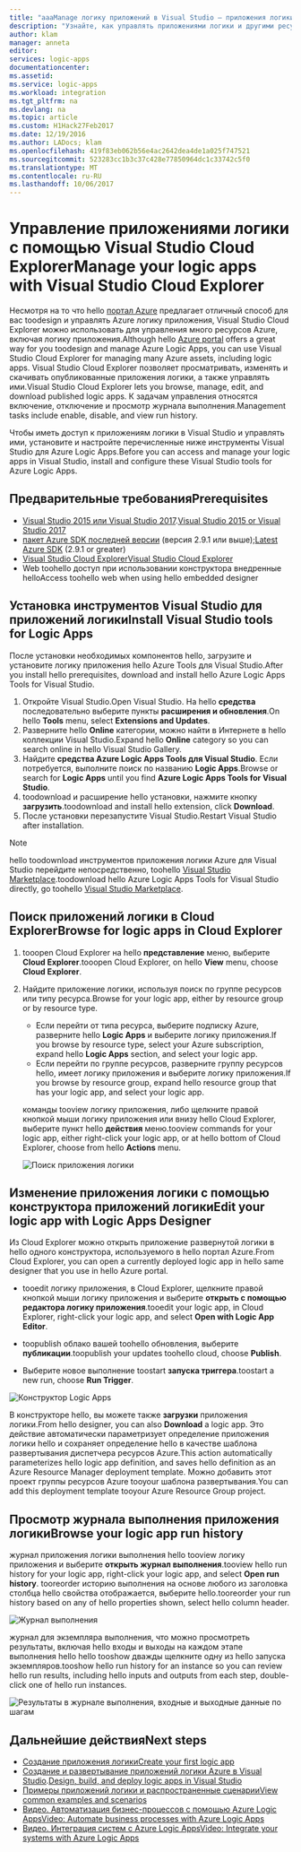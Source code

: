 ```yaml
---
title: "aaaManage логику приложений в Visual Studio — приложения логики Azure | Документы Microsoft"
description: "Узнайте, как управлять приложениями логики и другими ресурсами Azure с помощью Visual Studio с помощью Visual Studio Cloud Explorer."
author: klam
manager: anneta
editor: 
services: logic-apps
documentationcenter: 
ms.assetid: 
ms.service: logic-apps
ms.workload: integration
ms.tgt_pltfrm: na
ms.devlang: na
ms.topic: article
ms.custom: H1Hack27Feb2017
ms.date: 12/19/2016
ms.author: LADocs; klam
ms.openlocfilehash: 419f83eb062b56e4ac2642dea4de1a025f747521
ms.sourcegitcommit: 523283cc1b3c37c428e77850964dc1c33742c5f0
ms.translationtype: MT
ms.contentlocale: ru-RU
ms.lasthandoff: 10/06/2017
---
```

# <a name="manage-your-logic-apps-with-visual-studio-cloud-explorer"></a><span data-ttu-id="d683a-103">Управление приложениями логики с помощью Visual Studio Cloud Explorer</span><span class="sxs-lookup"><span data-stu-id="d683a-103">Manage your logic apps with Visual Studio Cloud Explorer</span></span>

<span data-ttu-id="d683a-104">Несмотря на то что hello [портал Azure](https://portal.azure.com/) предлагает отличный способ для вас toodesign и управлять Azure логику приложения, Visual Studio Cloud Explorer можно использовать для управления много ресурсов Azure, включая логику приложения.</span><span class="sxs-lookup"><span data-stu-id="d683a-104">Although hello [Azure portal](https://portal.azure.com/) offers a great way for you toodesign and manage Azure Logic Apps, you can use Visual Studio Cloud Explorer for managing many Azure assets, including logic apps.</span></span> <span data-ttu-id="d683a-105">Visual Studio Cloud Explorer позволяет просматривать, изменять и скачивать опубликованные приложения логики, а также управлять ими.</span><span class="sxs-lookup"><span data-stu-id="d683a-105">Visual Studio Cloud Explorer lets you browse, manage, edit, and download published logic apps.</span></span> <span data-ttu-id="d683a-106">К задачам управления относятся включение, отключение и просмотр журнала выполнения.</span><span class="sxs-lookup"><span data-stu-id="d683a-106">Management tasks include enable, disable, and view run history.</span></span> 

<span data-ttu-id="d683a-107">Чтобы иметь доступ к приложениям логики в Visual Studio и управлять ими, установите и настройте перечисленные ниже инструменты Visual Studio для Azure Logic Apps.</span><span class="sxs-lookup"><span data-stu-id="d683a-107">Before you can access and manage your logic apps in Visual Studio, install and configure these Visual Studio tools for Azure Logic Apps.</span></span> 

## <a name="prerequisites"></a><span data-ttu-id="d683a-108">Предварительные требования</span><span class="sxs-lookup"><span data-stu-id="d683a-108">Prerequisites</span></span>

* <span data-ttu-id="d683a-109">[Visual Studio 2015 или Visual Studio 2017](https://www.visualstudio.com/downloads/download-visual-studio-vs.aspx).</span><span class="sxs-lookup"><span data-stu-id="d683a-109">[Visual Studio 2015 or Visual Studio 2017](https://www.visualstudio.com/downloads/download-visual-studio-vs.aspx)</span></span>
* <span data-ttu-id="d683a-110">[пакет Azure SDK последней версии](https://azure.microsoft.com/downloads/) (версия 2.9.1 или выше);</span><span class="sxs-lookup"><span data-stu-id="d683a-110">[Latest Azure SDK](https://azure.microsoft.com/downloads/) (2.9.1 or greater)</span></span>
* [<span data-ttu-id="d683a-111">Visual Studio Cloud Explorer</span><span class="sxs-lookup"><span data-stu-id="d683a-111">Visual Studio Cloud Explorer</span></span>](https://marketplace.visualstudio.com/items?itemName=MicrosoftCloudExplorer.CloudExplorerforVisualStudio2015)
* <span data-ttu-id="d683a-112">Web toohello доступ при использовании конструктора внедренные hello</span><span class="sxs-lookup"><span data-stu-id="d683a-112">Access toohello web when using hello embedded designer</span></span>

## <a name="install-visual-studio-tools-for-logic-apps"></a><span data-ttu-id="d683a-113">Установка инструментов Visual Studio для приложений логики</span><span class="sxs-lookup"><span data-stu-id="d683a-113">Install Visual Studio tools for Logic Apps</span></span>

<span data-ttu-id="d683a-114">После установки необходимых компонентов hello, загрузите и установите логику приложения hello Azure Tools для Visual Studio.</span><span class="sxs-lookup"><span data-stu-id="d683a-114">After you install hello prerequisites, download and install hello Azure Logic Apps Tools for Visual Studio.</span></span>

1. <span data-ttu-id="d683a-115">Откройте Visual Studio.</span><span class="sxs-lookup"><span data-stu-id="d683a-115">Open Visual Studio.</span></span> <span data-ttu-id="d683a-116">На hello **средства** последовательно выберите пункты **расширения и обновления**.</span><span class="sxs-lookup"><span data-stu-id="d683a-116">On hello **Tools** menu, select **Extensions and Updates**.</span></span>
2. <span data-ttu-id="d683a-117">Разверните hello **Online** категории, можно найти в Интернете в hello коллекции Visual Studio.</span><span class="sxs-lookup"><span data-stu-id="d683a-117">Expand hello **Online** category so you can search online in hello Visual Studio Gallery.</span></span>
3. <span data-ttu-id="d683a-118">Найдите **средства Azure Logic Apps Tools для Visual Studio**. Если потребуется, выполните поиск по названию **Logic Apps**.</span><span class="sxs-lookup"><span data-stu-id="d683a-118">Browse or search for **Logic Apps** until you find **Azure Logic Apps Tools for Visual Studio**.</span></span>
4. <span data-ttu-id="d683a-119">toodownload и расширение hello установки, нажмите кнопку **загрузить**.</span><span class="sxs-lookup"><span data-stu-id="d683a-119">toodownload and install hello extension, click **Download**.</span></span>
5. <span data-ttu-id="d683a-120">После установки перезапустите Visual Studio.</span><span class="sxs-lookup"><span data-stu-id="d683a-120">Restart Visual Studio after installation.</span></span>

> [!NOTE]
> <span data-ttu-id="d683a-121">hello toodownload инструментов приложения логики Azure для Visual Studio перейдите непосредственно, toohello [Visual Studio Marketplace](https://visualstudiogallery.msdn.microsoft.com/e25ad307-46cf-412e-8ba5-5b555d53d2d9).</span><span class="sxs-lookup"><span data-stu-id="d683a-121">toodownload hello Azure Logic Apps Tools for Visual Studio directly, go toohello [Visual Studio Marketplace](https://visualstudiogallery.msdn.microsoft.com/e25ad307-46cf-412e-8ba5-5b555d53d2d9).</span></span>

## <a name="browse-for-logic-apps-in-cloud-explorer"></a><span data-ttu-id="d683a-122">Поиск приложений логики в Cloud Explorer</span><span class="sxs-lookup"><span data-stu-id="d683a-122">Browse for logic apps in Cloud Explorer</span></span>

1.  <span data-ttu-id="d683a-123">tooopen Cloud Explorer на hello **представление** меню, выберите **Cloud Explorer**.</span><span class="sxs-lookup"><span data-stu-id="d683a-123">tooopen Cloud Explorer, on hello **View** menu, choose **Cloud Explorer**.</span></span>
2.  <span data-ttu-id="d683a-124">Найдите приложение логики, используя поиск по группе ресурсов или типу ресурса.</span><span class="sxs-lookup"><span data-stu-id="d683a-124">Browse for your logic app, either by resource group or by resource type.</span></span> 

    * <span data-ttu-id="d683a-125">Если перейти от типа ресурса, выберите подписку Azure, разверните hello **Logic Apps** и выберите логику приложения.</span><span class="sxs-lookup"><span data-stu-id="d683a-125">If you browse by resource type, select your Azure subscription, expand hello **Logic Apps** section, and select your logic app.</span></span> 
    * <span data-ttu-id="d683a-126">Если перейти по группе ресурсов, разверните группу ресурсов hello, имеет логику приложения и выберите логику приложения.</span><span class="sxs-lookup"><span data-stu-id="d683a-126">If you browse by resource group, expand hello resource group that has your logic app, and select your logic app.</span></span>

    <span data-ttu-id="d683a-127">команды tooview логику приложения, либо щелкните правой кнопкой мыши логику приложения или внизу hello Cloud Explorer, выберите пункт hello **действия** меню.</span><span class="sxs-lookup"><span data-stu-id="d683a-127">tooview commands for your logic app, either right-click your logic app, or at hello bottom of Cloud Explorer, choose from hello **Actions** menu.</span></span>

    ![Поиск приложения логики](./media/logic-apps-manage-from-vs/browse.png)

## <a name="edit-your-logic-app-with-logic-apps-designer"></a><span data-ttu-id="d683a-129">Изменение приложения логики с помощью конструктора приложений логики</span><span class="sxs-lookup"><span data-stu-id="d683a-129">Edit your logic app with Logic Apps Designer</span></span>

<span data-ttu-id="d683a-130">Из Cloud Explorer можно открыть приложение развернутой логики в hello одного конструктора, используемого в hello портал Azure.</span><span class="sxs-lookup"><span data-stu-id="d683a-130">From Cloud Explorer, you can open a currently deployed logic app in hello same designer that you use in hello Azure portal.</span></span> 

* <span data-ttu-id="d683a-131">tooedit логику приложения, в Cloud Explorer, щелкните правой кнопкой мыши логику приложения и выберите **открыть с помощью редактора логику приложения**.</span><span class="sxs-lookup"><span data-stu-id="d683a-131">tooedit your logic app, in Cloud Explorer, right-click your logic app, and select **Open with Logic App Editor**.</span></span> 

* <span data-ttu-id="d683a-132">toopublish облако вашей toohello обновления, выберите **публикации**.</span><span class="sxs-lookup"><span data-stu-id="d683a-132">toopublish your updates toohello cloud, choose **Publish**.</span></span> 

* <span data-ttu-id="d683a-133">Выберите новое выполнение toostart **запуска триггера**.</span><span class="sxs-lookup"><span data-stu-id="d683a-133">toostart a new run, choose **Run Trigger**.</span></span>

![Конструктор Logic Apps](./media/logic-apps-manage-from-vs/designer.png)

<span data-ttu-id="d683a-135">В конструкторе hello, вы можете также **загрузки** приложения логики.</span><span class="sxs-lookup"><span data-stu-id="d683a-135">From hello designer, you can also **Download** a logic app.</span></span> <span data-ttu-id="d683a-136">Это действие автоматически параметризует определение приложения логики hello и сохраняет определение hello в качестве шаблона развертывания диспетчера ресурсов Azure.</span><span class="sxs-lookup"><span data-stu-id="d683a-136">This action automatically parameterizes hello logic app definition, and saves hello definition as an Azure Resource Manager deployment template.</span></span> <span data-ttu-id="d683a-137">Можно добавить этот проект группы ресурсов Azure tooyour шаблона развертывания.</span><span class="sxs-lookup"><span data-stu-id="d683a-137">You can add this deployment template tooyour Azure Resource Group project.</span></span>

## <a name="browse-your-logic-app-run-history"></a><span data-ttu-id="d683a-138">Просмотр журнала выполнения приложения логики</span><span class="sxs-lookup"><span data-stu-id="d683a-138">Browse your logic app run history</span></span>

<span data-ttu-id="d683a-139">журнал приложения логики выполнения hello tooview логику приложения и выберите **открыть журнал выполнения**.</span><span class="sxs-lookup"><span data-stu-id="d683a-139">tooview hello run history for your logic app, right-click your logic app, and select **Open run history**.</span></span> <span data-ttu-id="d683a-140">tooreorder историю выполнения на основе любого из заголовка столбца hello свойства отображается, выберите hello.</span><span class="sxs-lookup"><span data-stu-id="d683a-140">tooreorder your run history based on any of hello properties shown, select hello column header.</span></span>

![Журнал выполнения](media/logic-apps-manage-from-vs/runs.png)

<span data-ttu-id="d683a-142">журнал для экземпляра выполнения, что можно просмотреть результаты, включая hello входы и выходы на каждом этапе выполнения hello hello tooshow дважды щелкните одну из hello запуска экземпляров.</span><span class="sxs-lookup"><span data-stu-id="d683a-142">tooshow hello run history for an instance so you can review hello run results, including hello inputs and outputs from each step, double-click one of hello run instances.</span></span>

![Результаты в журнале выполнения, входные и выходные данные по шагам](./media/logic-apps-manage-from-vs/history.png)

## <a name="next-steps"></a><span data-ttu-id="d683a-144">Дальнейшие действия</span><span class="sxs-lookup"><span data-stu-id="d683a-144">Next steps</span></span>

* [<span data-ttu-id="d683a-145">Создание приложения логики</span><span class="sxs-lookup"><span data-stu-id="d683a-145">Create your first logic app</span></span>](logic-apps-create-a-logic-app.md)
* <span data-ttu-id="d683a-146">[Создание и развертывание приложений логики Azure в Visual Studio](logic-apps-deploy-from-vs.md).</span><span class="sxs-lookup"><span data-stu-id="d683a-146">[Design, build, and deploy logic apps in Visual Studio](logic-apps-deploy-from-vs.md)</span></span>
* [<span data-ttu-id="d683a-147">Примеры приложений логики и распространенные сценарии</span><span class="sxs-lookup"><span data-stu-id="d683a-147">View common examples and scenarios</span></span>](logic-apps-examples-and-scenarios.md)
* [<span data-ttu-id="d683a-148">Видео. Автоматизация бизнес-процессов с помощью Azure Logic Apps</span><span class="sxs-lookup"><span data-stu-id="d683a-148">Video: Automate business processes with Azure Logic Apps</span></span>](http://channel9.msdn.com/Events/Build/2016/T694)
* [<span data-ttu-id="d683a-149">Видео. Интеграция систем с Azure Logic Apps</span><span class="sxs-lookup"><span data-stu-id="d683a-149">Video: Integrate your systems with Azure Logic Apps</span></span>](http://channel9.msdn.com/Events/Build/2016/P462)
